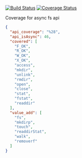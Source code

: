 [![Build Status](https://travis-ci.org/matutter/profs.svg?branch=master)](https://travis-ci.org/matutter/profs)
[![Coverage Status](https://coveralls.io/repos/github/matutter/profs/badge.svg?branch=master)](https://coveralls.io/github/matutter/profs?branch=master)

Coverage for async fs api
```json
{
  "api_coverage": "%28",
  "api_isAsync": 46,
  "covered": [
    "F_OK",
    "R_OK",
    "W_OK",
    "X_OK",
    "access",
    "mkdir",
    "unlink",
    "rmdir",
    "open",
    "close",
    "stat",
    "fstat",
    "readdir"
  ],
  "value_add": [
    "fs",
    "mkdirp",
    "touch",
    "readdirStat",
    "walk",
    "removerf"
  ]
}
```
